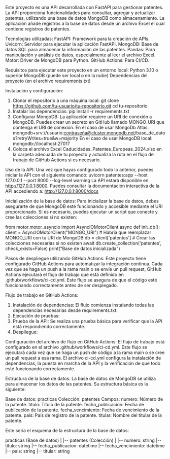 Este proyecto es una API desarrollada con FastAPI para gestionar patentes. La API proporciona funcionalidades para consultar, agregar y actualizar patentes, utilizando una base de datos MongoDB como almacenamiento. La aplicación añade registros a la base de datos desde un archivo Excel el cual contiene registros de patentes.

Tecnologías utilizadas:
FastAPI: Framework para la creación de APIs.
Uvicorn: Servidor para ejecutar la aplicación FastAPI.
MongoDB: Base de datos SQL para almacenar la información de las patentes.
Pandas: Para manipulación y análisis de datos, especialmente al leer el archivo Excel.
Motor: Driver de MongoDB para Python.
GitHub Actions: Para CI/CD.

Requisitos para ejecutar este proyecto en un entorno local:
Python 3.10 o superior
MongoDB (puede ser local o en la nube)
Dependencias del proyecto (en el archivo requirements.txt)

Instalación y configuración:
1. Clonar el repositorio a una máquina local:
git clone https://github.com/tu-usuario/tu-repositorio.git
cd tu-repositorio
2. Instalar las dependencias:
pip install -r requirements.txt
3. Configurar MongoDB:
La aplicación requiere un URI de conexión a MongoDB. Puedes crear un secreto en GitHub llamado MONGO_URI que contenga el URI de conexión.
En el caso de usar MongoDb Atlas: mongodb+srv://usuario:contraseña@cluster.mongodb.net/base_de_datos?retryWrites=true&w=majority
En el caso de usar MongoDB local: mongodb://localhost:27017
4. Coloca el archivo Excel Caducidades_Patentes_Europeas_2024.xlsx en la carpeta adecuada de tu proyecto y actualiza la ruta en el flujo de trabajo de GitHub Actions si es necesario.

Uso de la API:
Una vez que hayas configurado todo lo anterior, puedes iniciar la API con el siguiente comando:
uvicorn patentes:app --host 127.0.0.1 --port 8000 --log-level warning
La API estará disponible en http://127.0.0.1:8000. Puedes consultar la documentación interactiva de la API accediendo a:
http://127.0.0.1:8000/docs

Inicialización de la base de datos:
Para inicializar la base de datos, debes asegurarte de que MongoDB esté funcionando y accesible mediante el URI proporcionado. Si es necesario, puedes ejecutar un script que conecte y cree las colecciones si no existen:

from motor.motor_asyncio import AsyncIOMotorClient
async def init_db():
    client = AsyncIOMotorClient("MONGO_URI")  # Habría que reemplazar MONGO_URI con tu URI de MongoDB
    db = client['patentes']
    # Crear las colecciones necesarias si no existen
    await db.create_collection('patentes', check_exists=False)
    print("Base de datos inicializada")

Pasos de despliegue utilizando GitHub Actions:
Este proyecto tiene configurado GitHub Actions para automatizar la integración continua. Cada vez que se haga un push a la rama main o se envíe un pull request, GitHub Actions ejecutará el flujo de trabajo que está definido en .github/workflows/ci-cd.yml. Este flujo se asegura de que el código esté funcionando correctamente antes de ser desplegado.

Flujo de trabajo en GitHub Actions:
1. Instalación de dependencias: El flujo comienza instalando todas las dependencias necesarias desde requirements.txt.
2. Ejecución de pruebas: 
3. Prueba de la API: Se realiza una prueba básica para verificar que la API está respondiendo correctamente.
4. Despliegue:

Configuración del archivo de flujo en GitHub Actions:
El flujo de trabajo está configurado en el archivo .github/workflows/ci-cd.yml. Este flujo se ejecutará cada vez que se haga un push de código a la rama main o se cree un pull request a esa rama. El archivo ci-cd.yml configura la instalación de dependencias, la puesta en marcha de la API y la verificación de que todo esté funcionando correctamente.

Estructura de la base de datos:
La base de datos de MongoDB se utiliza para almacenar los datos de las patentes. Su estructura básica es la siguiente:

Base de datos: practicas
Colección: patentes
Campos:
numero: Número de la patente.
titulo: Título de la patente.
fecha_publicacion: Fecha de publicación de la patente.
fecha_vencimiento: Fecha de vencimiento de la patente.
pais: País de registro de la patente.
titular: Nombre del titular de la patente.

Este sería el esquema de la estructura de la base de datos:

practicas (Base de datos)
|
|-- patentes (Colección)
    |
    |-- numero: string
    |-- titulo: string
    |-- fecha_publicacion: datetime
    |-- fecha_vencimiento: datetime
    |-- pais: string
    |-- titular: string
